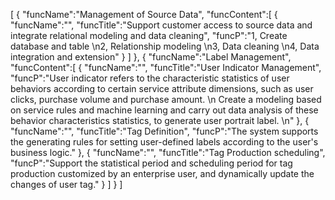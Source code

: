[
	{
		"funcName":"Management of Source Data",
		"funcContent":[
			{
				"funcName":"",
				"funcTitle":"Support customer access to source data and integrate relational modeling and data cleaning",
				"funcP":"1, Create database and table \n2, Relationship modeling \n3, Data cleaning \n4, Data integration and extension"
			}
		]
	},
	{
		"funcName":"Label Management",
		"funcContent":[
			{
				"funcName":"",
				"funcTitle":"User Indicator Management",
				"funcP":"User indicator refers to the characteristic statistics of user behaviors according to certain service attribute dimensions, such as user clicks, purchase volume and purchase amount. \n Create a modeling based on service rules and machine learning and carry out data analysis of these behavior characteristics statistics, to generate user portrait label. \n"
			},
			{
				"funcName":"",
				"funcTitle":"Tag Definition",
				"funcP":"The system supports the generating rules for setting user-defined labels according to the user's business logic."
			},
			{
				"funcName":"",
				"funcTitle":"Tag Production scheduling",
				"funcP":"Support the statistical period and scheduling period for tag production customized by an enterprise user, and dynamically update the changes of user tag."
			}
		]
	}
]